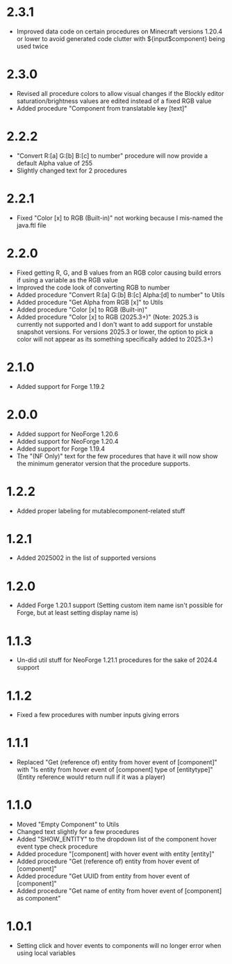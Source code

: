 # 2.3.1
- Improved data code on certain procedures on Minecraft versions 1.20.4 or lower to avoid generated code clutter with ${input$component} being used twice
# 2.3.0
- Revised all procedure colors to allow visual changes if the Blockly editor saturation/brightness values are edited instead of a fixed RGB value
- Added procedure "Component from translatable key [text]"
# 2.2.2
- "Convert R:[a] G:[b] B:[c] to number" procedure will now provide a default Alpha value of 255
- Slightly changed text for 2 procedures
# 2.2.1
- Fixed "Color [x] to RGB (Built-in)" not working because I mis-named the java.ftl file
# 2.2.0
- Fixed getting R, G, and B values from an RGB color causing build errors if using a variable as the RGB value
- Improved the code look of converting RGB to number
- Added procedure "Convert R:[a] G:[b] B:[c] Alpha:[d] to number" to Utils
- Added procedure "Get Alpha from RGB [x]" to Utils
- Added procedure "Color [x] to RGB (Built-in)"
- Added procedure "Color [x] to RGB (2025.3+)" (Note: 2025.3 is currently not supported and I don't want to add support for unstable snapshot versions. For versions 2025.3 or lower, the option to pick a color will not appear as its something specifically added to 2025.3+)
# 2.1.0
- Added support for Forge 1.19.2
# 2.0.0
- Added support for NeoForge 1.20.6
- Added support for NeoForge 1.20.4
- Added support for Forge 1.19.4
- The "(NF Only)" text for the few procedures that have it will now show the minimum generator version that the procedure supports.
# 1.2.2
- Added proper labeling for mutablecomponent-related stuff
# 1.2.1
- Added 2025002 in the list of supported versions
# 1.2.0
- Added Forge 1.20.1 support (Setting custom item name isn't possible for Forge, but at least setting display name is)
# 1.1.3
- Un-did util stuff for NeoForge 1.21.1 procedures for the sake of 2024.4 support
# 1.1.2
- Fixed a few procedures with number inputs giving errors
# 1.1.1
- Replaced "Get (reference of) entity from hover event of [component]" with "Is entity from hover event of [component] type of [entitytype]" (Entity reference would return null if it was a player)
# 1.1.0
- Moved "Empty Component" to Utils
- Changed text slightly for a few procedures
- Added "SHOW_ENTITY" to the dropdown list of the component hover event type check procedure
- Added procedure "[component] with hover event with entity [entity]"
- Added procedure "Get (reference of) entity from hover event of [component]"
- Added procedure "Get UUID from entity from hover event of [component]"
- Added procedure "Get name of entity from hover event of [component] as component"
# 1.0.1
- Setting click and hover events to components will no longer error when using local variables
